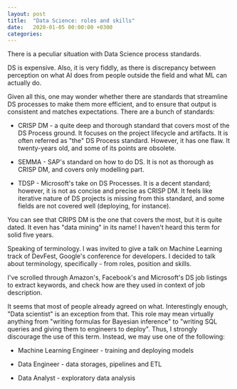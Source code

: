 ```yaml
---
layout: post
title:  "Data Science: roles and skills"
date:   2020-01-05 00:00:00 +0300
categories: 
---
```

There is a peculiar situation with Data Science process standards.

DS is expensive. Also, it is very fiddly, as there is discrepancy between perception on what AI does from people
outside the field and what ML can actually do.

Given all this, one may wonder whether there are standards that streamline DS processes to make them more efficient,
and to ensure that output is consistent and matches expectations. There are a bunch of standards:   

- CRISP DM - a quite deep and thorough standard that covers most of the DS Process ground.
It focuses on the project lifecycle and artifacts. It is often referred as "the" DS Process standard. However, it has 
one flaw. It twenty-years old, and some of its points are obsolete. 

- SEMMA - SAP's standard on how to do DS. It is not as thorough as CRISP DM, and covers only modelling part.

- TDSP - Microsoft's take on DS Processes. It is a decent standard; however, it is not as concise and precise as CRISP DM.
It feels like iterative nature of DS projects is missing from this standard, and some fields are not covered well
(deploying, for instance).

You can see that CRIPS DM is the one that covers the most, but it is quite dated. It even has "data mining" in its name!
I haven't heard this term for solid five years.

Speaking of terminology. I was invited to give a talk on Machine Learning track of DevFest, Google's conference for 
developers. I decided to talk about terminology, specifically - from roles, position and skills.

I've scrolled through Amazon's, Facebook's and Microsoft's DS job listings to extract keywords, and check how are they
used in context of job description.

It seems that most of people already agreed on what. Interestingly enough, "Data scientist" is an exception from that.
This role may mean virtually anything from "writing formulas for Bayesian inference" to "writing SQL queries and giving them 
to engineers to deploy". Thus, I strongly discourage the use of this term. Instead, we may use one of the following:

- Machine Learning Engineer - training and deploying models

- Data Engineer - data storages, pipelines and ETL

- Data Analyst - exploratory data analysis

